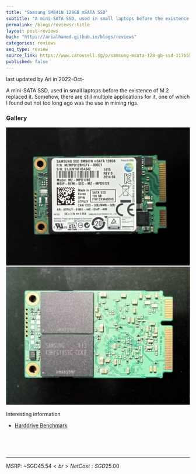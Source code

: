 ```yaml
---
title: "Samsung SM841N 128GB mSATA SSD"
subtitle: "A mini-SATA SSD, used in small laptops before the existence of M.2 replaced it"
permalink: /blogs/reviews/:title
layout: post-reviews
back: "https://arialhamed.github.io/blogs/reviews"
categories: reviews
seq_type: review
source_link: https://www.carousell.sg/p/samsung-msata-128-gb-ssd-1175558555/
published: false
---
```


<span class="timestamp">last updated by Ari in 2022-Oct-</span>

A mini-SATA SSD, used in small laptops before the existence of M.2 replaced it. Somehow, there are still multiple applications for it, one of which I found out not too long ago was the use in mining rigs.

### Gallery

<div class="container">
    <div class="row row-cols-2">
        <img src="https://raw.githubusercontent.com/arialhamed/static/main/images/blogs/reviews/Samsung-SM841N-128GB-mSATA-SSD.jpeg" class="w-100">
        <img src="https://raw.githubusercontent.com/arialhamed/static/main/images/blogs/reviews/Samsung-SM841N-128GB-mSATA-SSD-01.jpeg" class="w-100">
    </div>
</div>

Interesting information
- <a href="https://www.harddrivebenchmark.net/hdd.php?hdd=SAMSUNG+SSD+SM841N+mSATA+128GB" target="_blank">Harddrive Benchmark</a>

<br><br><br><hr>
MSRP: ~SGD$45.54<br>
Net Cost: SGD$25.00